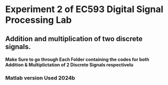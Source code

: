 # Experiment 2 of EC593 Digital Signal Processing Lab

## Addition and multiplication of two discrete signals.


####  Make  Sure to go through Each Folder containing the codes for both Addition & Multiplictation   of 2 Discrete Signals  respectivelu



### Matlab version Used 2024b

